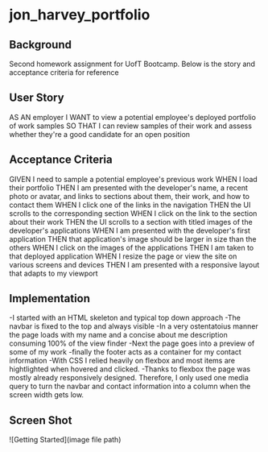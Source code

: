 # jon_harvey_portfolio

## Background

Second homework assignment for UofT Bootcamp.  Below is the story and acceptance criteria for reference

## User Story

AS AN employer
I WANT to view a potential employee's deployed portfolio of work samples
SO THAT I can review samples of their work and assess whether they're a good candidate for an open position

## Acceptance Criteria

GIVEN I need to sample a potential employee's previous work
WHEN I load their portfolio
THEN I am presented with the developer's name, a recent photo or avatar, and links to sections about them, their work, and how to contact them
WHEN I click one of the links in the navigation
THEN the UI scrolls to the corresponding section
WHEN I click on the link to the section about their work
THEN the UI scrolls to a section with titled images of the developer's applications
WHEN I am presented with the developer's first application
THEN that application's image should be larger in size than the others
WHEN I click on the images of the applications
THEN I am taken to that deployed application
WHEN I resize the page or view the site on various screens and devices
THEN I am presented with a responsive layout that adapts to my viewport

## Implementation

-I started with an HTML skeleton and typical top down approach
-The navbar is fixed to the top and always visible
-In a very ostentatoius manner the page loads with my name and a concise about me description consuming 100% of the view finder
-Next the page goes into a preview of some of my work
-finally the footer acts as a container for my contact information
-With CSS I relied heavily on flexbox and most items are hightlighted when hovered and clicked.
-Thanks to flexbox the page was mostly already responsively designed.  Therefore, I only used one media query to turn the navbar and contact information into a column when the screen width gets low.

## Screen Shot

![Getting Started](image file path)